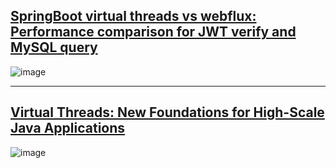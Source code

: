 ## [SpringBoot virtual threads vs webflux: Performance comparison for JWT verify and MySQL query](https://medium.com/deno-the-complete-reference/springboot-virtual-threads-vs-webflux-performance-comparison-for-jwt-verify-and-mysql-query-ff94cf251c2c)

![image](https://user-images.githubusercontent.com/22516811/271818880-da36335c-ebc8-42f8-9d03-f362b921f532.png)

---

## [Virtual Threads: New Foundations for High-Scale Java Applications](https://www.infoq.com/articles/java-virtual-threads/)

![image](https://user-images.githubusercontent.com/22516811/272005196-845f39cc-d720-4fb2-a9e7-791ab09316a9.png)
